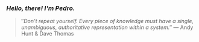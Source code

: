 ### *Hello, there! I'm Pedro.*
> ″*Don’t repeat yourself. Every piece of knowledge must have a single, unambiguous, authoritative representation within a system.*″
 — Andy Hunt & Dave Thomas
